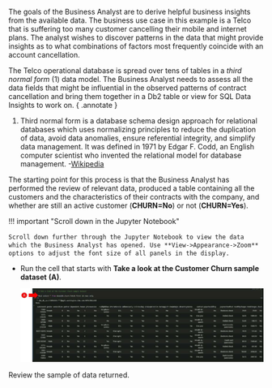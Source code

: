 The goals of the Business Analyst are to derive helpful business insights from the available data. The business use case in this example is a Telco that is suffering too many customer cancelling their mobile and internet plans. The analyst wishes to discover patterns in the data that might provide insights as to what combinations of factors most frequently coincide with an account cancellation.

The Telco operational database is spread over tens of tables in a *third normal form* (1) data model. The Business Analyst needs to assess all the data fields that might be influential in the observed patterns of contract cancellation and bring them together in a Db2 table or view for SQL Data Insights to work on.
{ .annotate }

1.   Third normal form is a database schema design approach for relational databases which uses normalizing principles to reduce the duplication of data, avoid data anomalies, ensure referential integrity, and simplify data management. It was defined in 1971 by Edgar F. Codd, an English computer scientist who invented the relational model for database management. -<a href="https://en.wikipedia.org/wiki/Third_normal_form" target="_blank">Wikipedia</a>

The starting point for this process is that the Business Analyst has performed the review of relevant data, produced a table containing all the customers and the characteristics of their contracts with the company, and whether are still an active customer (**CHURN=No**) or not (**CHURN=Yes**).

!!! important "Scroll down in the Jupyter Notebook"

    Scroll down further through the Jupyter Notebook to view the data which the Business Analyst has opened. Use **View->Appearance->Zoom** options to adjust the font size of all panels in the display.

- Run the cell that starts with **Take a look at the Customer Churn sample dataset** **(A)**.

    ![](_attachments/baChurn1.jpg)
    
Review the sample of data returned.
